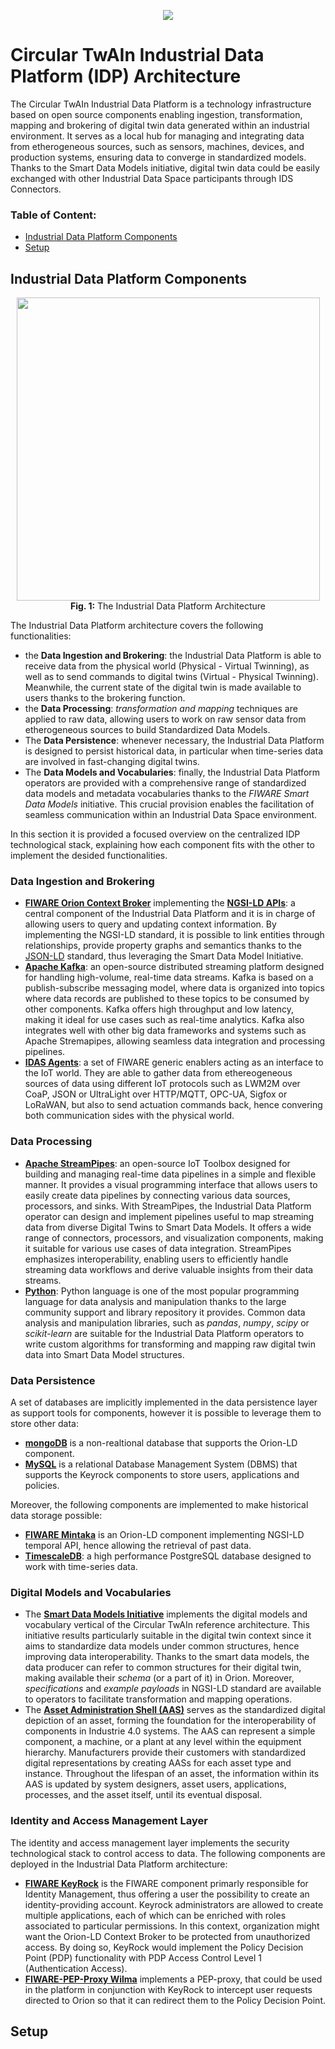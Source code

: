 
<p align="center">
  <img  src="https://github.com/Engineering-Research-and-Development/circular-twain_industrial_data_platform/assets/103200695/48c05e6d-ccbc-488f-97f9-bce4cbde07f2">
</p>



# Circular TwAIn Industrial Data Platform (IDP) Architecture


The Circular TwAIn Industrial Data Platform is a technology infrastructure based on open source components enabling ingestion, transformation, mapping and brokering of digital twin data generated within an industrial environment. It serves as a local hub for managing and integrating data from etherogeneous sources, such as sensors, machines, devices, and production systems, ensuring data to converge in standardized models. Thanks to the Smart Data Models initiative, digital twin data could be easily exchanged with other Industrial Data Space participants through IDS Connectors.

 

### Table of Content:
- [Industrial Data Platform Components](#industrial-data-platform-components)
- [Setup](#setup)


## Industrial Data Platform Components

<p align="center">
 <img width=485 heigth=800 src="https://github.com/Engineering-Research-and-Development/circular-twain_industrial_data_platform/assets/103200695/dba53f8f-b968-478a-a518-51dfcaef08d2">
  <br />
  <b>Fig. 1:</b> The Industrial Data Platform Architecture
</p>



The Industrial Data Platform architecture covers the following functionalities:
- the **Data Ingestion and Brokering**: the Industrial Data Platform is able to receive data from the physical world (Physical - Virtual Twinning), as well as to send commands to digital twins (Virtual - Physical Twinning). Meanwhile, the current state of the digital twin is made available to users thanks to the brokering function.
- the **Data Processing**: *transformation and mapping* techniques are applied to raw data, allowing users to work on raw sensor data from etherogeneous sources to build Standardized Data Models.
- The **Data Persistence**: whenever necessary, the Industrial Data Platform is designed to persist historical data, in particular when time-series data are involved in fast-changing digital twins.
- The **Data Models and Vocabularies**: finally, the Industrial Data Platform operators are provided with a comprehensive range of standardized data models and metadata vocabularies thanks to the *FIWARE Smart Data Models* initiative. This crucial provision enables the facilitation of seamless communication within an Industrial Data Space environment.

In this section it is provided a focused overview on the centralized IDP technological stack, explaining how each component fits with the other to implement the desided functionalities.


### Data Ingestion and Brokering 

- [**FIWARE Orion Context Broker**](https://fiware-orion.readthedocs.io/en/master/) implementing the [**NGSI-LD APIs**](https://www.etsi.org/deliver/etsi_gs/CIM/001_099/009/01.04.01_60/gs_cim009v010401p.pdf): a central component of the Industrial Data Platform and it is in charge of allowing users to query and updating context information. By implementing the NGSI-LD standard, it is possible to link entities through relationships, provide property graphs and semantics thanks to the [JSON-LD](https://json-ld.org/) standard, thus leveraging the Smart Data Model Initiative.
- [**Apache Kafka**](https://kafka.apache.org/documentation/): an open-source distributed streaming platform designed for handling high-volume, real-time data streams. Kafka is based on a publish-subscribe messaging model, where data is organized into topics where data records are published to these topics to be consumed by other components. Kafka offers high throughput and low latency, making it ideal for use cases such as real-time analytics. Kafka also integrates well with other big data frameworks and systems such as Apache Stremapipes, allowing seamless data integration and processing pipelines.
- [**IDAS Agents**](https://www.fiware.org/catalogue/): a set of FIWARE generic enablers acting as an interface to the IoT world. They are able to gather data from ethereogeneous sources of data using different IoT protocols such as LWM2M over CoaP, JSON or UltraLight over HTTP/MQTT, OPC-UA, Sigfox or LoRaWAN, but also to send actuation commands back, hence convering both communication sides with the physical world.


### Data Processing

- [**Apache StreamPipes**](https://streampipes.apache.org/docs/docs/user-guide-introduction.html): an open-source IoT Toolbox designed for building and managing real-time data pipelines in a simple and flexible manner. It provides a visual programming interface that allows users to easily create data pipelines by connecting various data sources, processors, and sinks. With StreamPipes, the Industrial Data Platform operator can design and implement pipelines useful to map streaming data from diverse Digital Twins to Smart Data Models. It offers a wide range of connectors, processors, and visualization components, making it suitable for various use cases of data integration. StreamPipes emphasizes interoperability, enabling users to efficiently handle streaming data workflows and derive valuable insights from their data streams.
- [**Python**](https://docs.python.org/3/): Python language is one of the most popular programming language for data analysis and manipulation thanks to the large community support and library repository it provides. Common data analysis and manipulation libraries, such as *pandas*, *numpy*, *scipy* or *scikit-learn* are suitable for the Industrial Data Platform operators to write custom algorithms for transforming and mapping raw digital twin data into Smart Data Model structures.


### Data Persistence

A set of databases are implicitly implemented in the data persistence layer as support tools for components, however it is possible to leverage them to store other data:
- [**mongoDB**](https://www.mongodb.com/docs/) is a non-realtional database that supports the Orion-LD component.
- [**MySQL**](https://dev.mysql.com/doc/) is a relational Database Management System (DBMS) that supports the Keyrock components to store users, applications and policies.


Moreover, the following components are implemented to make historical data storage possible:
- [**FIWARE Mintaka**](https://github.com/FIWARE/mintaka) is an Orion-LD component implementing NGSI-LD temporal API, hence allowing the retrieval of past data.
- [**TimescaleDB**](https://docs.timescale.com/): a high performance PostgreSQL database designed to work with time-series data.


### Digital Models and Vocabularies

- The [**Smart Data Models Initiative**](https://www.fiware.org/smart-data-models/) implements the digital models and vocabulary vertical of the Circular TwAIn reference architecture. This initiative results particularly suitable in the digital twin context since it aims to standardize data models under common structures, hence improving data interoperability. Thanks to the smart data models, the data producer can refer to common structures for their digital twin, making available their *schema* (or a part of it) in Orion. Moreover, *specifications* and *example payloads* in NGSI-LD standard are available to operators to facilitate transformation and mapping operations.
- The [**Asset Administration Shell (AAS)**](https://www.iec.ch/ords/f?p=103:38:614011165317679::::FSP_ORG_ID,FSP_APEX_PAGE,FSP_PROJECT_ID:1250,23,103536) serves as the standardized digital depiction of an asset, forming the foundation for the interoperability of components in Industrie 4.0 systems. The AAS can represent a simple component, a machine, or a plant at any level within the equipment hierarchy. Manufacturers provide their customers with standardized digital representations by creating AASs for each asset type and instance. Throughout the lifespan of an asset, the information within its AAS is updated by system designers, asset users, applications, processes, and the asset itself, until its eventual disposal. 




### Identity and Access Management Layer

The identity and access management layer implements the security technological stack to control access to data. The following components are deployed in the Industrial Data Platform architecture:
- [**FIWARE KeyRock**](https://fiware-idm.readthedocs.io/en/latest/) is the FIWARE component primarly responsible for Identity Management, thus offering a user the possibility to create an identity-providing account. Keyrock administrators are allowed to create multiple applications, each of which can be enriched with roles associated to particular permissions. In this context, organization might want the Orion-LD Context Broker to be protected from unauthorized access. By doing so, KeyRock would implement the Policy Decision Point (PDP) functionality with PDP Access Control Level 1 (Authentication Access).
- [**FIWARE-PEP-Proxy Wilma**](https://fiware-pep-proxy.readthedocs.io/en/latest/) implements a PEP-proxy, that could be used in the platform in conjunction with KeyRock to intercept user requests directed to Orion so that it can redirect them to the Policy Decision Point. 



## Setup



